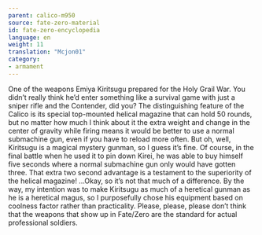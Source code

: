```yaml
---
parent: calico-m950
source: fate-zero-material
id: fate-zero-encyclopedia
language: en
weight: 11
translation: "Mcjon01"
category:
- armament
---
```


One of the weapons Emiya Kiritsugu prepared for the Holy Grail War. You didn’t really think he’d enter something like a survival game with just a sniper rifle and the Contender, did you?
The distinguishing feature of the Calico is its special top-mounted helical magazine that can hold 50 rounds, but no matter how much I think about it the extra weight and change in the center of gravity while firing means it would be better to use a normal submachine gun, even if you have to reload more often. But oh, well, Kiritsugu is a magical mystery gunman, so I guess it’s fine.
Of course, in the final battle when he used it to pin down Kirei, he was able to buy himself five seconds where a normal submachine gun only would have gotten three. That extra two second advantage is a testament to the superiority of the helical magazine! …Okay, so it’s not that much of a difference.
By the way, my intention was to make Kiritsugu as much of a heretical gunman as he is a heretical magus, so I purposefully chose his equipment based on coolness factor rather than practicality. Please, please, please don’t think that the weapons that show up in Fate/Zero are the standard for actual professional soldiers.
